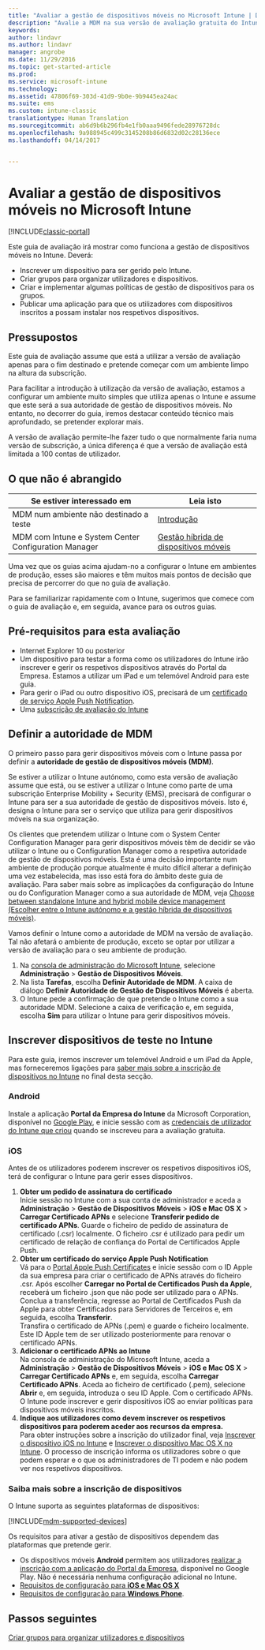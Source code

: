 ```yaml
---
title: "Avaliar a gestão de dispositivos móveis no Microsoft Intune | Documentos da Microsoft"
description: "Avalie a MDM na sua versão de avaliação gratuita do Intune."
keywords: 
author: lindavr
ms.author: lindavr
manager: angrobe
ms.date: 11/29/2016
ms.topic: get-started-article
ms.prod: 
ms.service: microsoft-intune
ms.technology: 
ms.assetid: 47806f69-303d-41d9-9b0e-9b9445ea24ac
ms.suite: ems
ms.custom: intune-classic
translationtype: Human Translation
ms.sourcegitcommit: ab6d9b6b296fb4e1fb0aaa9496fede28976728dc
ms.openlocfilehash: 9a988945c499c3145208b86d6832d02c28136ece
ms.lasthandoff: 04/14/2017


---
```


# <a name="evaluate-mobile-device-management-in-microsoft-intune"></a>Avaliar a gestão de dispositivos móveis no Microsoft Intune

[!INCLUDE[classic-portal](../includes/classic-portal.md)]

Este guia de avaliação irá mostrar como funciona a gestão de dispositivos móveis no Intune. Deverá:
- Inscrever um dispositivo para ser gerido pelo Intune.
- Criar grupos para organizar utilizadores e dispositivos.
- Criar e implementar algumas políticas de gestão de dispositivos para os grupos.
- Publicar uma aplicação para que os utilizadores com dispositivos inscritos a possam instalar nos respetivos dispositivos.
<!--- - Monitor the device? View a report of compliant devices?--->
<!--- - Remove the device from management--->

## <a name="assumptions"></a>Pressupostos
Este guia de avaliação assume que está a utilizar a versão de avaliação apenas para o fim destinado e pretende começar com um ambiente limpo na altura da subscrição.

Para facilitar a introdução à utilização da versão de avaliação, estamos a configurar um ambiente muito simples que utiliza apenas o Intune e assume que este será a sua autoridade de gestão de dispositivos móveis. No entanto, no decorrer do guia, iremos destacar conteúdo técnico mais aprofundado, se pretender explorar mais.

A versão de avaliação permite-lhe fazer tudo o que normalmente faria numa versão de subscrição, a única diferença é que a versão de avaliação está limitada a 100 contas de utilizador.

## <a name="whats-not-covered"></a>O que não é abrangido
|Se estiver interessado em |Leia isto |
|------------------------|----------|
|MDM num ambiente não destinado a teste | [Introdução](https://docs.microsoft.com/intune/get-started/start-with-a-paid-subscription-to-microsoft-intune) |
|MDM com Intune e System Center Configuration Manager | [Gestão híbrida de dispositivos móveis](https://docs.microsoft.com/sccm/mdm/understand/hybrid-mobile-device-management) |

Uma vez que os guias acima ajudam-no a configurar o Intune em ambientes de produção, esses são maiores e têm muitos mais pontos de decisão que precisa de percorrer do que no guia de avaliação.

Para se familiarizar rapidamente com o Intune, sugerimos que comece com o guia de avaliação e, em seguida, avance para os outros guias.

## <a name="prerequisites-for-this-evaluation"></a>Pré-requisitos para esta avaliação
- Internet Explorer 10 ou posterior
- Um dispositivo para testar a forma como os utilizadores do Intune irão inscrever e gerir os respetivos dispositivos através do Portal da Empresa. Estamos a utilizar um iPad e um telemóvel Android para este guia.
- Para gerir o iPad ou outro dispositivo iOS, precisará de um [certificado de serviço Apple Push Notification](https://docs.microsoft.com/intune/deploy-use/set-up-ios-and-mac-management-with-microsoft-intune).
- Uma [subscrição de avaliação do Intune](sign-up-for-30-day-trial-microsoft-intune.md)

## <a name="set-your-mdm-authority"></a>Definir a autoridade de MDM
O primeiro passo para gerir dispositivos móveis com o Intune passa por definir a **autoridade de gestão de dispositivos móveis (MDM)**.

Se estiver a utilizar o Intune autónomo, como esta versão de avaliação assume que está, ou se estiver a utilizar o Intune como parte de uma subscrição Enterprise Mobility + Security (EMS), precisará de configurar o Intune para ser a sua autoridade de gestão de dispositivos móveis. Isto é, designa o Intune para ser o serviço que utiliza para gerir dispositivos móveis na sua organização.

Os clientes que pretendem utilizar o Intune com o System Center Configuration Manager para gerir dispositivos móveis têm de decidir se vão utilizar o Intune ou o Configuration Manager como a respetiva autoridade de gestão de dispositivos móveis. Esta é uma decisão importante num ambiente de produção porque atualmente é muito difícil alterar a definição uma vez estabelecida, mas isso está fora do âmbito deste guia de avaliação. Para saber mais sobre as implicações da configuração do Intune ou do Configuration Manager como a sua autoridade de MDM, veja [Choose between standalone Intune and hybrid mobile device management (Escolher entre o Intune autónomo e a gestão híbrida de dispositivos móveis)](https://docs.microsoft.com/sccm/mdm/understand/choose-between-standalone-intune-and-hybrid-mobile-device-management).

Vamos definir o Intune como a autoridade de MDM na versão de avaliação. Tal não afetará o ambiente de produção, exceto se optar por utilizar a versão de avaliação para o seu ambiente de produção.

1. Na [consola de administração do Microsoft Intune](https://manage.microsoft.com/), selecione **Administração** &gt; **Gestão de Dispositivos Móveis**.
2. Na lista **Tarefas**, escolha **Definir Autoridade de MDM**. A caixa de diálogo **Definir Autoridade de Gestão de Dispositivos Móveis** é aberta. <!---screen shot--->
3. O Intune pede a confirmação de que pretende o Intune como a sua autoridade MDM. Selecione a caixa de verificação e, em seguida, escolha **Sim** para utilizar o Intune para gerir dispositivos móveis.

## <a name="enroll-your-test-devices-into-intune"></a>Inscrever dispositivos de teste no Intune

Para este guia, iremos inscrever um telemóvel Android e um iPad da Apple, mas forneceremos ligações para [saber mais sobre a inscrição de dispositivos no Intune](#Learn-more-about-device-enrollment) no final desta secção.
### <a name="android"></a>Android
Instale a aplicação **Portal da Empresa do Intune** da Microsoft Corporation, disponível no [Google Play](http://go.microsoft.com/fwlink/p/?LinkId=386612), e inicie sessão com as [credenciais de utilizador do Intune que criou](sign-up-for-30-day-trial-microsoft-intune.md#add-users) quando se inscreveu para a avaliação gratuita.

### <a name="ios"></a>iOS
Antes de os utilizadores poderem inscrever os respetivos dispositivos iOS, terá de configurar o Intune para gerir esses dispositivos.

1. **Obter um pedido de assinatura do certificado**<br/>
Inicie sessão no Intune com a sua conta de administrador e aceda a **Administração** > **Gestão de Dispositivos Móveis** > **iOS e Mac OS X** > **Carregar Certificado APNs** e selecione **Transferir pedido de certificado APNs**. Guarde o ficheiro de pedido de assinatura de certificado (.csr) localmente. O ficheiro .csr é utilizado para pedir um certificado de relação de confiança do Portal de Certificados Apple Push. <!--- screen shot--->
2.    **Obter um certificado do serviço Apple Push Notification**<BR/>
Vá para o [Portal Apple Push Certificates](https://idmsa.apple.com/IDMSWebAuth/login?appIdKey=3fbfc9ad8dfedeb78be1d37f6458e72adc3160d1ad5b323a9e5c5eb2f8e7e3e2&rv=2) e inicie sessão com o ID Apple da sua empresa para criar o certificado de APNs através do ficheiro .csr. Após escolher **Carregar no Portal de Certificados Push da Apple**, receberá um ficheiro .json que não pode ser utilizado para o APNs. Conclua a transferência, regresse ao Portal de Certificados Push da Apple para obter Certificados para Servidores de Terceiros e, em seguida, escolha **Transferir**.<br/>
Transfira o certificado de APNs (.pem) e guarde o ficheiro localmente. Este ID Apple tem de ser utilizado posteriormente para renovar o certificado APNs.
3.    **Adicionar o certificado APNs ao Intune**<BR/>
Na consola de administração do Microsoft Intune, aceda a **Administração** > **Gestão de Dispositivos Móveis** > **iOS e Mac OS X** > **Carregar Certificado APNs** e, em seguida, escolha **Carregar Certificado APNs**. Aceda ao ficheiro de certificado (.pem), selecione **Abrir** e, em seguida, introduza o seu ID Apple. Com o certificado APNs. O Intune pode inscrever e gerir dispositivos iOS ao enviar políticas para dispositivos móveis inscritos.
4.    **Indique aos utilizadores como devem inscrever os respetivos dispositivos para poderem aceder aos recursos da empresa.**<br/>
Para obter instruções sobre a inscrição do utilizador final, veja [Inscrever o dispositivo iOS no Intune](https://docs.microsoft.com/Intune/enduser/enroll-your-device-in-intune-ios) e [Inscrever o dispositivo Mac OS X no Intune](https://docs.microsoft.com/Intune/enduser/enroll-your-device-in-intune-mac-os-x). O processo de inscrição informa os utilizadores sobre o que podem esperar e o que os administradores de TI podem e não podem ver nos respetivos dispositivos.


### <a name="learn-more-about-device-enrollment"></a>Saiba mais sobre a inscrição de dispositivos

O Intune suporta as seguintes plataformas de dispositivos:

[!INCLUDE[mdm-supported-devices](../includes/mdm-supported-devices.md)]

Os requisitos para ativar a gestão de dispositivos dependem das plataformas que pretende gerir.
- Os dispositivos móveis **Android** permitem aos utilizadores [realizar a inscrição com a aplicação do Portal da Empresa](/intune/deploy-use/set-up-android-management-with-microsoft-intune), disponível no Google Play. Não é necessária nenhuma configuração adicional no Intune.
- [Requisitos de configuração para **iOS e Mac OS X**](/intune/deploy-use/set-up-ios-and-mac-management-with-microsoft-intune)
- [Requisitos de configuração para **Windows Phone**](/intune/deploy-use/set-up-windows-phone-management-with-microsoft-intune).

<!--- ## Verify enrollment--->
<!--- START HERE

### iOS and Mac OS X
Install the **Microsoft Intune Company Portal** app from Microsoft Corporation available in the App Store and sign in with Intune user credentials added above. View **Enrolled devices** to add your device.



### Windows Phone 8.1
Users install the **Company Portal** app from Microsoft Corporation, available in the Windows Phone store, and sign in with the Intune user credentials added above.  View **Enrolled devices** to add your device.

## Install the previously deployed app
Open the Company Portal on the mobile device, choose **Apps**, and then install **Microsoft Skype**.--->



## <a name="next-steps"></a>Passos seguintes
[Criar grupos para organizar utilizadores e dispositivos](get-started-with-a-30-day-trial-of-microsoft-intune-step-3.md)

